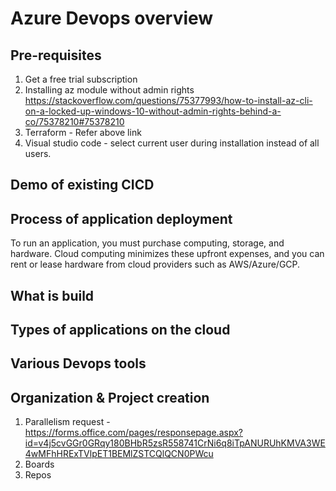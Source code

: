 # Azure Devops overview

## Pre-requisites
  1. Get a free trial subscription
  2. Installing az module without admin rights
  https://stackoverflow.com/questions/75377993/how-to-install-az-cli-on-a-locked-up-windows-10-without-admin-rights-behind-a-co/75378210#75378210
  3. Terraform - Refer above link
  4. Visual studio code - select current user during installation instead of all users.
## Demo of existing CICD

## Process of application deployment
To run an application, you must purchase computing, storage, and hardware. Cloud computing minimizes these upfront expenses, and you can rent or lease hardware from cloud providers such as AWS/Azure/GCP.

## What is build

## Types of applications on the cloud

## Various Devops tools

## Organization & Project creation
1. Parallelism request - 
  https://forms.office.com/pages/responsepage.aspx?id=v4j5cvGGr0GRqy180BHbR5zsR558741CrNi6q8iTpANURUhKMVA3WE4wMFhHRExTVlpET1BEMlZSTCQlQCN0PWcu
2. Boards
3. Repos
